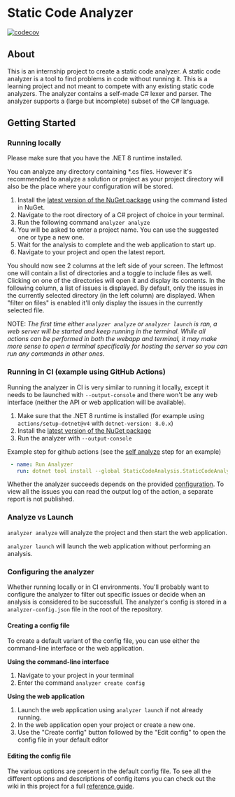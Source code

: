 # Static Code Analyzer

[![codecov](https://codecov.io/gh/Noah-Dekens1/StaticCodeAnalyzer/graph/badge.svg?token=BZKYSXZT5R)](https://codecov.io/gh/Noah-Dekens1/StaticCodeAnalyzer)

## About
This is an internship project to create a static code analyzer. A static code analyzer is a tool to find problems in code without running it.
This is a learning project and not meant to compete with any existing static code analyzers.
The analyzer contains a self-made C# lexer and parser. The analyzer supports a (large but incomplete) subset of the C# language.

## Getting Started

### Running locally
Please make sure that you have the .NET 8 runtime installed.

You can analyze any directory containing *.cs files. However it's recommended to analyze a solution or project as your project directory will also be the place where your configuration will be stored.

1) Install the [latest version of the NuGet package](https://www.nuget.org/packages/StaticCodeAnalysis.StaticCodeAnalyzer.CLI/) using the command listed in NuGet.
2) Navigate to the root directory of a C# project of choice in your terminal.
3) Run the following command `analyzer analyze`
4) You will be asked to enter a project name. You can use the suggested one or type a new one.
5) Wait for the analysis to complete and the web application to start up.
6) Navigate to your project and open the latest report.

You should now see 2 columns at the left side of your screen. The leftmost one will contain a list of directories and a toggle to include files as well. Clicking on one of the directories will open it and display its contents.
In the following column, a list of issues is displayed. By default, only the issues in the currently selected directory (in the left column) are displayed. 
When "filter on files" is enabled it'll only display the issues in the currently selected file.

NOTE: *The first time either `analyzer analyze` or `analyzer launch` is ran, a web server will be started and keep running in the terminal. While all actions can be performed in both the webapp and terminal,
it may make more sense to open a terminal specifically for hosting the server so you can run any commands in other ones.*

### Running in CI (example using GitHub Actions)

Running the analyzer in CI is very similar to running it locally, except it needs to be launched with `--output-console` and there won't be any web interface (neither the API or web application will be available).

1) Make sure that the .NET 8 runtime is installed (for example using `actions/setup-dotnet@v4` with `dotnet-version: 8.0.x`)
1) Install the [latest version of the NuGet package](https://www.nuget.org/packages/StaticCodeAnalysis.StaticCodeAnalyzer.CLI/)
2) Run the analyzer with `--output-console`

Example step for github actions (see the [self analyze](https://github.com/Noah-Dekens1/StaticCodeAnalyzer/blob/main/.github/workflows/self-analyze.yml) step for an example)
```yaml
 - name: Run Analyzer
   run: dotnet tool install --global StaticCodeAnalysis.StaticCodeAnalyzer.CLI && analyzer analyze --output-console
```

Whether the analyzer succeeds depends on the provided [configuration](https://github.com/Noah-Dekens1/StaticCodeAnalyzer/wiki/Reference-Guide.md#configuration-options). To view all the issues you can read the output log of the action, a separate report is not published.

### Analyze vs Launch

`analyzer analyze` will analyze the project and then start the web application.

`analyzer launch` will launch the web application without performing an analysis.

### Configuring the analyzer

Whether running locally or in CI environments. You'll probably want to configure the analyzer to filter out specific issues or decide when an analysis is considered to be successfull.
The analyzer's config is stored in a `analyzer-config.json` file in the root of the repository.

#### Creating a config file
To create a default variant of the config file, you can use either the command-line interface or the web application.

**Using the command-line interface**
1) Navigate to your project in your terminal
2) Enter the command `analyzer create config`

**Using the web application**
1) Launch the web application using `analyzer launch` if not already running.
2) In the web application open your project or create a new one.
3) Use the "Create config" button followed by the "Edit config" to open the config file in your default editor

#### Editing the config file
The various options are present in the default config file. To see all the different options and descriptions of config items you can check out the wiki in this project for a full [reference guide](https://github.com/Noah-Dekens1/StaticCodeAnalyzer/wiki/Reference-Guide.md).

